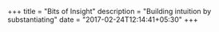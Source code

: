 +++
title = "Bits of Insight"
description = "Building intuition by substantiating"
date = "2017-02-24T12:14:41+05:30"
+++

